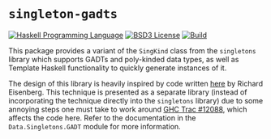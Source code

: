 # `singleton-gadts`
[![Haskell Programming Language](https://img.shields.io/badge/language-Haskell-blue.svg)][Haskell.org]
[![BSD3 License](http://img.shields.io/badge/license-BSD3-brightgreen.svg)][tl;dr Legal: BSD3]
[![Build](https://img.shields.io/travis/RyanGlScott/singleton-gadts.svg)](https://travis-ci.org/RyanGlScott/singleton-gadts)

[Haskell.org]:
  http://www.haskell.org
  "The Haskell Programming Language"
[tl;dr Legal: BSD3]:
  https://tldrlegal.com/license/bsd-3-clause-license-%28revised%29
  "BSD 3-Clause License (Revised)"

This package provides a variant of the `SingKind` class from the `singletons` library which supports GADTs and poly-kinded data types, as well as Template Haskell functionality to quickly generate instances of it.

The design of this library is heavily inspired by code written [here](https://github.com/goldfirere/singletons/issues/150#issuecomment-306539091) by Richard Eisenberg. This technique is presented as a separate library (instead of incorporating the technique directly into the `singletons` library) due to some annoying steps one must take to work around [GHC Trac #12088](https://ghc.haskell.org/trac/ghc/ticket/12088), which affects the code here. Refer to the documentation in the `Data.Singletons.GADT` module for more information.
